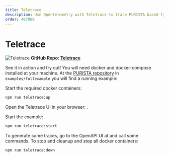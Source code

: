 ```yaml
---
title: Teletrace
description: Use Opentelemetry with Teletrace to trace PURISTA based typescript applications
order: 407000
---
```


# Teletrace

![Teletrace](/graphic/teletrace_screenshot.png)
__GitHub Repo: [Teletrace](https://github.com/teletrace/teletrace)__

See it in action and try out!
You will need docker and docker-compose installed at your machine.
At the [PURISTA repository](https://github.com/sebastianwessel/purista) in `examples/fullexample` you will find a running example:

Start the required docker containers:

```bash
npm run teletrace:up
```

Open the Teletrace UI in your browser:
<ExternalLink href="http://localhost:8081" />.

Start the example:

```bash
npm run teletrace:start
```

To generate some traces, go to the OpenAPI UI at <ExternalLink href="http://localhost:8080" /> and call some commands.
To stop and cleanup and stop all docker containers:

```bash
npm run teletrace:down
```
